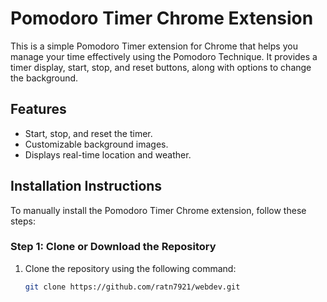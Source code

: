 # Pomodoro Timer Chrome Extension

This is a simple Pomodoro Timer extension for Chrome that helps you manage your time effectively using the Pomodoro Technique. It provides a timer display, start, stop, and reset buttons, along with options to change the background.

## Features

- Start, stop, and reset the timer.
- Customizable background images.
- Displays real-time location and weather.

## Installation Instructions

To manually install the Pomodoro Timer Chrome extension, follow these steps:

### Step 1: Clone or Download the Repository

1. Clone the repository using the following command:
   ```bash
   git clone https://github.com/ratn7921/webdev.git
